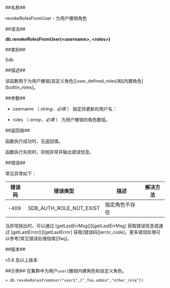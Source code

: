 ##名称##

revokeRolesFromUser - 为用户撤销角色

##语法##

**db.revokeRolesFromUser(\<username\>, \<roles\>)**

##类别##

Sdb

##描述##

该函数用于为用户撤销[自定义角色][user_defined_roles]和[内建角色][builtin_roles]。

##参数##

* username （ *string，必填* ） 指定待更新的用户名：

* roles （ *array，必填* ） 为用户撤销的角色数组。

##返回值##

函数执行成功时，无返回值。

函数执行失败时，将抛异常并输出错误信息。

##错误##

常见异常如下：

| 错误码 | 错误类型 | 描述 | 解决方法 |
| ------ | ------ | --- | ------ |
| -409 | SDB_AUTH_ROLE_NOT_EXIST | 指定角色不存在 | |

当异常抛出时，可以通过 [getLastErrMsg()][getLastErrMsg] 获取错误信息或通过 [getLastError()][getLastError] 获取[错误码][error_code]。更多错误处理可以参考[常见错误处理指南][faq]。

##版本##

v5.8 及以上版本

##示例##
在集群中为用户`user1`撤销内建角色和自定义角色。

```lang-javascript
> db.revokeRolesFromUser("user1",["_foo.admin","other_role"])
```

[^_^]:
    本文使用的所有引用及链接
[getLastErrMsg]:manual/Manual/Sequoiadb_Command/Global/getLastErrMsg.md
[getLastError]:manual/Manual/Sequoiadb_Command/Global/getLastError.md
[faq]:manual/FAQ/faq_sdb.md
[error_code]:manual/Manual/Sequoiadb_error_code.md
[builtin_roles]:manual/Distributed_Engine/Maintainance/Security/Role_Based_Access_Control/builtin_roles.md
[user_defined_roles]:manual/Distributed_Engine/Maintainance/Security/Role_Based_Access_Control/user_defined_roles.md